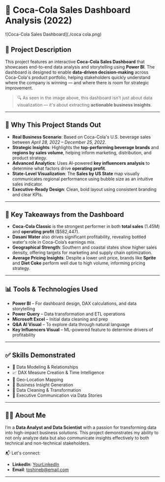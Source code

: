 # 🧃 Coca-Cola Sales Dashboard Analysis (2022)

![Coca-Cola Sales Dashboard](./coca cola.png)

## 📌 Project Description

This project features an interactive **Coca-Cola Sales Dashboard** that showcases end-to-end data analysis and storytelling using **Power BI**. The dashboard is designed to enable **data-driven decision-making** across Coca-Cola's product portfolio, helping stakeholders quickly understand where the company is winning — and where there is room for strategic improvement.

> 🔍 As seen in the image above, this dashboard isn't just about data visualization — it's about extracting **actionable business insights**.

---

## 💼 Why This Project Stands Out

- **Real Business Scenario**: Based on Coca-Cola's U.S. beverage sales between *April 28, 2022 – December 25, 2022*.
- **Strategic Insights**: Highlights the **top-performing beverage brands** and **regions by sales volume**, helping inform marketing, distribution, and product strategy.
- **Advanced Analytics**: Uses AI-powered **key influencers analysis** to determine what factors drive **operating profit**.
- **State-Level Visualization**: The **Sales by US State** map visually communicates regional performance using bubble size as an intuitive sales indicator.
- **Executive-Ready Design**: Clean, bold layout using consistent branding and clear KPIs.

---

## 🧠 Key Takeaways from the Dashboard

- **Coca-Cola Classic** is the strongest performer in both **total sales** (1.45M) and **operating profit** ($582,447).
- **Dasani Water** also drives significant profitability, revealing bottled water's role in Coca-Cola’s earnings mix.
- **Geographical Strength**: Southern and coastal states show higher sales density, offering targets for marketing and supply chain optimization.
- **Average Pricing Insights**: Despite a lower unit price, brands like **Sprite** and **Diet Coke** perform well due to high volume, informing pricing strategy.

---

## 📊 Tools & Technologies Used

- **Power BI** – For dashboard design, DAX calculations, and data storytelling
- **Power Query** – Data transformation and ETL operations
- **Microsoft Excel** – Initial data cleaning and prep
- **Q&A AI Visual** – To explore data through natural language
- **Key Influencers Visual** – ML-powered feature to determine drivers of profitability

---

## ✅ Skills Demonstrated

- 🧩 Data Modeling & Relationships  
- 📈 DAX Measure Creation & Time Intelligence  
- 📍 Geo-Location Mapping  
- 🧠 Business Insight Generation  
- 🧼 Data Cleaning & Transformation  
- 📣 Executive Communication via Data Stories

---

## 👨‍💻 About Me

I’m a **Data Analyst and Data Scientist** with a passion for transforming data into high-impact business solutions. This project demonstrates my ability to not only analyze data but also communicate insights effectively to both technical and non-technical stakeholders.

📬 Let's connect:
- **LinkedIn**: [YourLinkedIn](https://www.linkedin.com/)
- **Email**: toshineb@email.com

---
